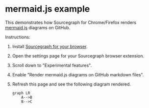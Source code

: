 # mermaid.js example

This demonstrates how Sourcegraph for Chrome/Firefox renders [mermaid.js](https://mermaidjs.github.io/) diagrams on GitHub.

Instructions:

1. Install [Sourcegraph for your browser](https://about.sourcegraph.com/product/browser).
1. Open the settings page for your Sourcegraph browser extension.
1. Scroll down to "Experimental features".
1. Enable "Render mermaid.js diagrams on GitHub markdown files".
1. Refresh this page and see the following diagram rendered.

    ```mermaid
    graph LR
        A-->B
        B-->C
    ```
